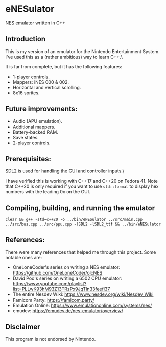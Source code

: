 # eNESulator
NES emulator written in C++

## Introduction
This is my version of an emulator for the Nintendo Entertainment System. I've used this as a (rather ambitious) way to learn C++.\

It is far from complete, but it has the following features:
- 1-player controls.
- Mappers: iNES 000 & 002.
- Horizontal and vertical scrolling.
- 8x16 sprites.

## Future improvements:
- Audio (APU emulation).
- Additional mappers.
- Battery-backed RAM.
- Save states.
- 2-player controls.

## Prerequisites:
SDL2 is used for handling the GUI and controller inputs.\

I have verified this is working with C++17 and C++20 on Fedora 41. Note that C++20 is only required if you want to use `std::format` to display hex numbers with the leading 0x on the GUI.

## Compiling, building, and running the emulator
`clear && g++ -std=c++20 -o ../bin/eNESulator ../src/main.cpp ../src/bus.cpp ../src/ppu.cpp -lSDL2 -lSDL2_ttf && ../bin/eNESulator`

## References:
There were many references that helped me through this project. Some notable ones are:
- OneLoneCoder's series on writing a NES emulator: https://github.com/OneLoneCoder/olcNES
- David Poo's series on writing a 6502 CPU emulator: https://www.youtube.com/playlist?list=PLLwK93hM93Z13TRzPx9JqTIn33feefl37
- The entire Nesdev Wiki: https://www.nesdev.org/wiki/Nesdev_Wiki
- Famicom Party: https://famicom.party/
- Emulation Online: https://www.emulationonline.com/systems/nes/
- emudev: https://emudev.de/nes-emulator/overview/

## Disclaimer
This program is not endorsed by Nintendo.
